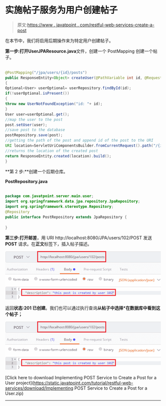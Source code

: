 # 实施帖子服务为用户创建帖子

> 原文:[https://www . javatpoint . com/restful-web-services-create-a-post](https://www.javatpoint.com/restful-web-services-create-a-post)

在本节中，我们将启用后期操作来为特定用户创建帖子。

**第一步:**打开**UserJPAResource.java**文件，创建一个 PostMapping 创建一个帖子。

```java

@PostMapping("/jpa/users/{id}/posts")
public ResponseEntity<Object> createUser(@PathVariable int id, @RequestBody Post post)	
{
Optional<User> userOptional= userRepository.findById(id);
if(!userOptional.isPresent())
{
throw new UserNotFoundException("id: "+ id);
}
User user=userOptional.get();	
//map the user to the post
post.setUser(user);
//save post to the database
postRepository.save(post);
//getting the path of the post and append id of the post to the URI 
URI location=ServletUriComponentsBuilder.fromCurrentRequest().path("/{id}").buildAndExpand(post.getId()).toUri();
//returns the location of the created post
return ResponseEntity.created(location).build();
}

```

**第 2 步:**创建一个后期仓库。

**PostRepository.java**

```java

package com.javatpoint.server.main.user;
import org.springframework.data.jpa.repository.JpaRepository;
import org.springframework.stereotype.Repository;
@Repository
public interface PostRepository extends JpaRepository {

} 
```

**第三步:**打开**邮差**，用 URI http://localhost:8080/JPA/users/102/POST 发送 **POST** 请求。在**正文**标签下，插入帖子描述。

![Implementing POST Service to Create a Post for a User](img/451b7906aaac51592f06b40afe89a976.png)

返回**状态:201 已创建**。我们也可以通过执行查询**从帖子中选择*在数据库中看到这个帖子；**

![Implementing POST Service to Create a Post for a User](img/451b7906aaac51592f06b40afe89a976.png)

[Click here to download Implementing POST Service to Create a Post for a User project](https://static.javatpoint.com/tutorial/restful-web-services/download/Implementing POST Service to Create a Post for a User.zip)

* * *